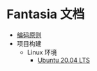 ﻿# Fantasia 文档


- [编码原则](KnowledgeBase/KB00001.md)
- 项目构建
  - Linux 环境
    - [Ubuntu 20.04 LTS](KnowledgeBase/KB00002.md)
